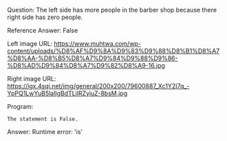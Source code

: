 Question: The left side has more people in the barber shop because there right side has zero people.

Reference Answer: False

Left image URL: https://www.muhtwa.com/wp-content/uploads/%D8%AF%D9%8A%D9%83%D9%88%D8%B1%D8%A7%D8%AA-%D8%B5%D8%A7%D9%84%D9%88%D9%86-%D8%AD%D9%84%D8%A7%D9%82%D8%A9-16.jpg

Right image URL: https://igx.4sqi.net/img/general/200x200/79600887_Xc1Y2I7q_-YpPQ1LwYuB5lalIgBdTLjlRZyiuZ-8bsM.jpg

Program:

```
The statement is False.
```
Answer: Runtime error: 'is'

